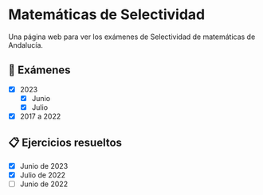 # Matemáticas de Selectividad

Una página web para ver los exámenes de Selectividad de matemáticas de Andalucía.

## 📘 Exámenes

- [x] 2023
    - [x] Junio
    - [x] Julio
- [x] 2017 a 2022

## 📋 Ejercicios resueltos

- [x] Junio de 2023
- [x] Julio de 2022
- [ ] Junio de 2022